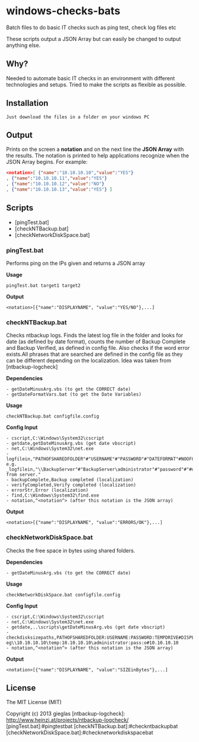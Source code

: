 windows-checks-bats
===================

Batch files to do basic IT checks such as ping test, check log files etc

These scripts output a JSON Array but can easily be changed to output anything else. 

Why?
----

Needed to automate basic IT checks in an environment with different technologies and setups. Tried to make the scripts as flexible as possible. 

Installation
------------

	Just download the files in a folder on your windows PC

Output
------
Prints on the screen a **notation** and on the next line the **JSON Array** with the results. The notation is printed to help applications recognize when the JSON Array begins. 
For example:
 ```json
<notation>[ {"name":"10.10.10.10","value":"YES"} 
, {"name":"10.10.10.11","value":"YES"} 
, {"name":"10.10.10.12","value":"NO"} 
, {"name":"10.10.10.13","value":"YES"} ]
```

Scripts
-------

- [pingTest.bat]
- [checkNTBackup.bat]
- [checkNetworkDiskSpace.bat]

### pingTest.bat

Performs ping on the IPs given and returns a JSON array 

**Usage**

	pingTest.bat target1 target2

**Output**

	<notation>[{"name":"DISPLAYNAME", "value":"YES/NO"},...]

### checkNTBackup.bat

Checks ntbackup logs. Finds the latest log file in the folder and looks for date (as defined by date format), counts the number of Backup Complete and Backup Verified, as defined in config file. Also checks if the word error exists.All phrases that are searched are defined in the config file as they can be different depending on the localization. 
Idea was taken from [ntbackup-logcheck]

**Dependencies**

    - getDateMinusArg.vbs (to get the CORRECT date)
    - getDateFormatVars.bat (to get the Date Variables)

**Usage**

    checkNTBackup.bat configfile.config

**Config Input**

    - cscript,C:\Windows\System32\cscript
    - getdate,getDateMinusArg.vbs (get date vbscript)
    - net,C:\Windows\System32\net.exe
    - logfilein,"PATHOFSHAREDFOLDER"#"USERNAME"#"PASSWORD"#"DATEFORMAT"#NOOFCOMPLETED"#"NOOFVERIFIED"#"DISPLAYNAME" 
    e.g. _logfilein,"\\BackupServer"#"BackupServer\administrator"#"password"#"#d#/#m#/#yyyy#"#"3"#"0"#"Backups from server."
    - backupComplete,Backup completed (localization)
    - verifyCompleted,Verify completed (localization)
    - errorStr,Error (localization)
    - find,C:\Windows\System32\find.exe
    - notation,^<notation^> (after this notation is the JSON array)

**Output**

    <notation>[{"name":"DISPLAYNAME", "value":"ERRORS/OK"},...]

### checkNetworkDiskSpace.bat

Checks the free space in bytes using shared folders. 

**Dependencies**

    - getDateMinusArg.vbs (to get the CORRECT date)

**Usage**

    checkNetworkDiskSpace.bat configfile.config

**Config Input**

	- cscript,C:\Windows\System32\cscript
	- net,C:\Windows\System32\net.exe
	- getdate,..\scripts\getDateMinusArg.vbs (get date vbscript)
	- checkdisksizepaths,PATHOFSHAREDFOLDER:USERNAME:PASSWORD:TEMPDRIVE#DISPLAYNAME eg\\10.10.10.10\temp:10.10.10.10\administrator:pass:o#10.10.10.10
	- notation,^<notation^> (after this notation is the JSON array)
	
**Output**

    <notation>[{"name":"DISPLAYNAME", "value":"SIZEinBytes"},...]
	
License
-------

The MIT License (MIT)

Copyright (c) 2013 gieglas
[ntbackup-logcheck]: http://www.heinzi.at/projects/ntbackup-logcheck/
[pingTest.bat]:#pingtestbat
[checkNTBackup.bat]:#checkntbackupbat
[checkNetworkDiskSpace.bat]:#checknetworkdiskspacebat